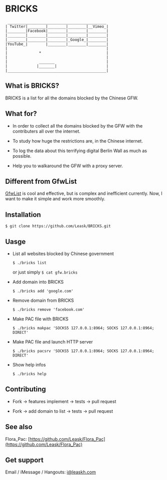 BRICKS
======

	 ____________________________________________
	| Twitter|________|________|________|__Vimeo_|
	|________|Facebook|________|________|________|
	|________|________|________|________|________|
	|________|________|________|_Google_|________|
	|YouTube_|        |________|________|________|
	|                                            |
	|              *                             |
	|                                            |
	|              _______                       |
	|             |_______|                      |
	|____________________________________________|


## What is BRICKS?

BRICKS is a list for all the domains blocked by the Chinese GFW.


## What for?

* In order to collect all the domains blocked by the GFW with the contributers all over the internet.

* To study how huge the restrictions are, in the Chinese internet.

* To log the data about this terrifying digital Berlin Wall as much as possible.

* Help you to walkaround the GFW with a proxy server.


## Different from GfwList
[GfwList](https://code.google.com/p/autoproxy-gfwlist/) is cool and effective, but is complex and inefficient currently. Now, I want to make it simple and work more smoothly.


## Installation

`$ git clone https://github.com/Leask/BRICKS.git`


## Uasge

* List all websites blocked by Chinese government

    `$ ./bricks list`

    or just simply `$ cat gfw.bricks`

* Add domain into BRICKS

	`$ ./bricks add 'google.com'`

* Remove domain from BRICKS

	`$ ./bricks remove 'facebook.com'`

* Make PAC file with BRICKS

	`$ ./bricks makpac 'SOCKS5 127.0.0.1:8964; SOCKS 127.0.0.1:8964; DIRECT'`

* Make PAC file and launch HTTP server

	`$ ./bricks pacsrv 'SOCKS5 127.0.0.1:8964; SOCKS 127.0.0.1:8964; DIRECT'`

* Show help infos

	`$ ./bricks help`


## Contributing

* Fork -> features implement -> tests -> pull request

* Fork -> add domain to list -> tests -> pull request


## See also

Flora_Pac: [https://github.com/Leask/Flora_Pac](https://github.com/Leask/Flora_Pac)


## Get support

Email / iMessage / Hangouts: i@leaskh.com
